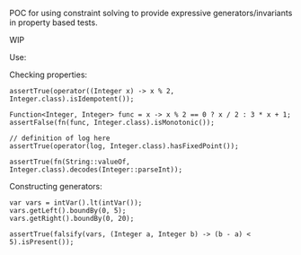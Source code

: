 POC for using constraint solving to provide expressive
generators/invariants in property based tests.

WIP

Use:

Checking properties:
```
assertTrue(operator((Integer x) -> x % 2, Integer.class).isIdempotent());

Function<Integer, Integer> func = x -> x % 2 == 0 ? x / 2 : 3 * x + 1;
assertFalse(fn(func, Integer.class).isMonotonic());

// definition of log here
assertTrue(operator(log, Integer.class).hasFixedPoint());

assertTrue(fn(String::valueOf, Integer.class).decodes(Integer::parseInt));
```

Constructing generators:

```
var vars = intVar().lt(intVar());
vars.getLeft().boundBy(0, 5);
vars.getRight().boundBy(0, 20);

assertTrue(falsify(vars, (Integer a, Integer b) -> (b - a) < 5).isPresent());
```

